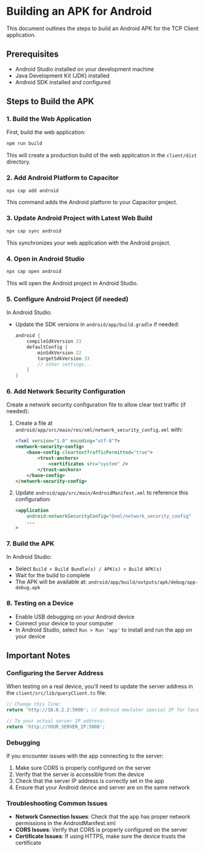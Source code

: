 # Building an APK for Android

This document outlines the steps to build an Android APK for the TCP Client application.

## Prerequisites

- Android Studio installed on your development machine
- Java Development Kit (JDK) installed
- Android SDK installed and configured

## Steps to Build the APK

### 1. Build the Web Application

First, build the web application:

```bash
npm run build
```

This will create a production build of the web application in the `client/dist` directory.

### 2. Add Android Platform to Capacitor

```bash
npx cap add android
```

This command adds the Android platform to your Capacitor project.

### 3. Update Android Project with Latest Web Build

```bash
npx cap sync android
```

This synchronizes your web application with the Android project.

### 4. Open in Android Studio

```bash
npx cap open android
```

This will open the Android project in Android Studio.

### 5. Configure Android Project (if needed)

In Android Studio:

- Update the SDK versions in `android/app/build.gradle` if needed:
  ```gradle
  android {
      compileSdkVersion 33
      defaultConfig {
          minSdkVersion 22
          targetSdkVersion 33
          // other settings...
      }
  }
  ```

### 6. Add Network Security Configuration

Create a network security configuration file to allow clear text traffic (if needed):

1. Create a file at `android/app/src/main/res/xml/network_security_config.xml` with:
   ```xml
   <?xml version="1.0" encoding="utf-8"?>
   <network-security-config>
       <base-config cleartextTrafficPermitted="true">
           <trust-anchors>
               <certificates src="system" />
           </trust-anchors>
       </base-config>
   </network-security-config>
   ```

2. Update `android/app/src/main/AndroidManifest.xml` to reference this configuration:
   ```xml
   <application
       android:networkSecurityConfig="@xml/network_security_config"
       ...
   >
   ```

### 7. Build the APK

In Android Studio:

- Select `Build > Build Bundle(s) / APK(s) > Build APK(s)`
- Wait for the build to complete
- The APK will be available at: `android/app/build/outputs/apk/debug/app-debug.apk`

### 8. Testing on a Device

- Enable USB debugging on your Android device
- Connect your device to your computer
- In Android Studio, select `Run > Run 'app'` to install and run the app on your device

## Important Notes

### Configuring the Server Address

When testing on a real device, you'll need to update the server address in the `client/src/lib/queryClient.ts` file:

```typescript
// Change this line:
return 'http://10.0.2.2:5000'; // Android emulator special IP for localhost

// To your actual server IP address:
return 'http://YOUR_SERVER_IP:5000';
```

### Debugging

If you encounter issues with the app connecting to the server:

1. Make sure CORS is properly configured on the server
2. Verify that the server is accessible from the device
3. Check that the server IP address is correctly set in the app
4. Ensure that your Android device and server are on the same network

### Troubleshooting Common Issues

- **Network Connection Issues**: Check that the app has proper network permissions in the AndroidManifest.xml
- **CORS Issues**: Verify that CORS is properly configured on the server
- **Certificate Issues**: If using HTTPS, make sure the device trusts the certificate